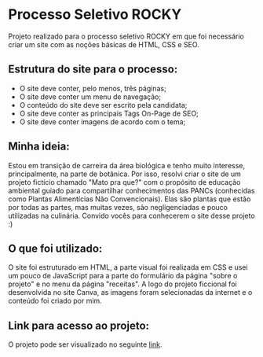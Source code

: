# Processo Seletivo ROCKY

Projeto realizado para o processo seletivo ROCKY em que foi necessário criar um site com as noções básicas de HTML, CSS e SEO. 

## Estrutura do site para o processo:
- O site deve conter, pelo menos, três páginas;
- O site deve conter um menu de navegação;
- O conteúdo do site deve ser escrito pela candidata;
- O site deve conter as principais Tags On-Page de SEO;
- O site deve conter imagens de acordo com o tema;

## Minha ideia:
Estou em transição de carreira da área biológica e tenho muito interesse, principalmente, na parte de botânica. Por isso, resolvi criar o site de um projeto fictício chamado "Mato pra que?" com o propósito de educação ambiental guiado para compartilhar conhecimentos das PANCs (conhecidas como Plantas Alimentícias Não Convencionais). Elas são plantas que estão por todas as partes, mas muitas vezes, são negligenciadas e pouco utilizadas na culinária. Convido vocês para conhecerem o site desse projeto :)

## O que foi utilizado:
O site foi estruturado em HTML, a parte visual foi realizada em CSS e usei um pouco de JavaScript para a parte do formulário da página "sobre o projeto" e no menu da página "receitas". A logo do projeto ficcional foi desenvolvida no site Canva, as imagens foram selecionadas da internet e o conteúdo foi criado por mim.

## Link para acesso ao projeto:
O projeto pode ser visualizado no seguinte [link](https://processo-rocky.lariredivo.repl.co/).  

